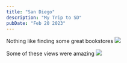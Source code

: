 ```yaml
---
title: "San Diego"
description: "My Trip to SD"
pubDate: "Feb 20 2023"
---
```


Nothing like finding some great bookstores
<img src="https://lh3.googleusercontent.com/pw/AMWts8A7I6wfk6ck3bN12oGl1CxLJ1MPZ_K2JoPaUpZxHUU7ockSmukynpEvC9CXxgVcMPh9IEer4zyn9Ux4-BkbCZreXcR5Yl_dd56elvL50m30chj5dg6SeT_dpGPChQKcn5dTys18InBZW5YxA3_ionOzDg=w1308-h1742-no?authuser=0"
referrerpolicy="no-referrer"
/>

Some of these views were amazing
<img src="https://lh3.googleusercontent.com/pw/AMWts8AvIc9TUHUoK9jBqH2TaSKIiloJdUwpIrGB8ws14aGwlEkwfGhZwh46ycthscxtZxp2Ng_a-AHolhxrfMc7ybJ1zdVdZSzCTmCgM6lMLBA9CqBw1NOfg5dsqgJS_57aPpuJY9cLUAdEL4K0zXQoJHx4Hw=w1308-h1742"
referrerpolicy="no-referrer"
/>
